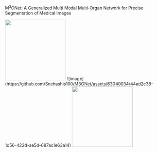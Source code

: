 M<sup>3</sup>ONet: A Generalized Multi Modal Multi-Organ Network for Precise Segmentation of Medical Images



<img src="https://github.com/Snehashis100/M3ONet/blob/main/media/input_imgs.gif" width="200" height="200">
![image](https://github.com/Snehashis100/M3ONet/assets/63040034/44ad2c38-1d56-422d-ae5d-687ac1e63a14)
<img src="https://github.com/Snehashis100/M3ONet/blob/main/media/output_imgs.gif" width="200" height="200">
